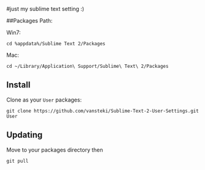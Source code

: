#just my sublime text setting :)

##Packages Path:

Win7:

    cd %appdata%/Sublime Text 2/Packages

Mac:

    cd ~/Library/Application\ Support/Sublime\ Text\ 2/Packages

## Install

Clone as your `User` packages:

    git clone https://github.com/vansteki/Sublime-Text-2-User-Settings.git User


## Updating

Move to your packages directory then 

    git pull

